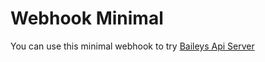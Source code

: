 # Webhook Minimal

You can use this minimal webhook to try [Baileys Api Server](https://github.com/syifarahmat/baileys.api.server)